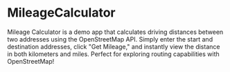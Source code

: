 # MileageCalculator
Mileage Calculator is a demo app that calculates driving distances between two addresses using the OpenStreetMap API. Simply enter the start and destination addresses, click "Get Mileage," and instantly view the distance in both kilometers and miles. Perfect for exploring routing capabilities with OpenStreetMap!
